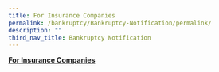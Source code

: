 ```yaml
---
title: For Insurance Companies
permalink: /bankruptcy/Bankruptcy-Notification/permalink/
description: ""
third_nav_title: Bankruptcy Notification
---
```

<u><b>For Insurance Companies</b></u><br>